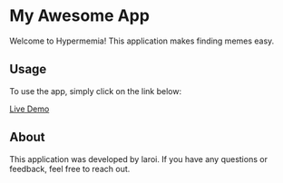 # My Awesome App

Welcome to Hypermemia! This application makes finding memes easy.

## Usage

To use the app, simply click on the link below:

[Live Demo](https://site.hypermemeia.link)

## About

This application was developed by laroi. If you have any questions or feedback, feel free to reach out.
